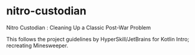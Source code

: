 # nitro-custodian

Nitro Custodian : Cleaning Up a Classic Post-War Problem

This follows the project guidelines by HyperSkill/JetBrains for Kotlin Intro; recreating Minesweeper.

